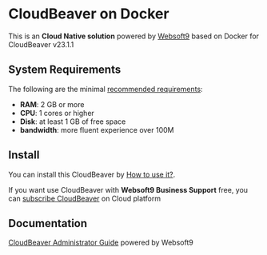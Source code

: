 # CloudBeaver on Docker  

This is an **Cloud Native solution** powered by [Websoft9](https://www.websoft9.com) based on Docker for CloudBeaver v23.1.1

## System Requirements

The following are the minimal [recommended requirements](https://github.com/dbeaver/cloudbeaver/wiki):

* **RAM**: 2 GB or more
* **CPU**: 1 cores or higher
* **Disk**: at least 1 GB of free space
* **bandwidth**: more fluent experience over 100M  

## Install

You can install this CloudBeaver by [How to use it?](https://github.com/Websoft9/docker-library#how-to-use-it).   

If you want use CloudBeaver with **Websoft9 Business Support** free, you can [subscribe CloudBeaver](https://www.websoft9.com/apps) on Cloud platform

## Documentation

[CloudBeaver Administrator Guide](https://support.websoft9.com/docs/cloudbeaver) powered by Websoft9
